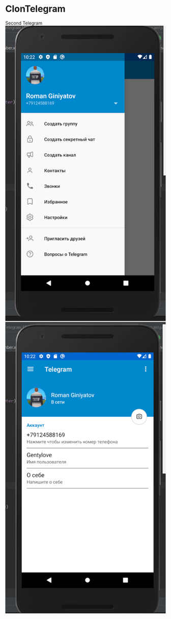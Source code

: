 # ClonTelegram
Second Telegram
![](https://github.com/gentylovePY/ClonTelegram/raw/master/app/src/main/res/drawable/readme.png)
![](https://github.com/gentylovePY/ClonTelegram/raw/master/app/src/main/res/drawable/readme2.png)
